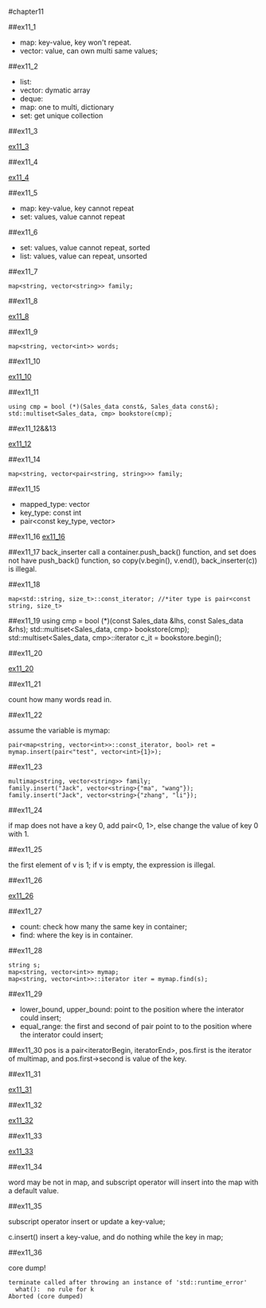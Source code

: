 #chapter11

##ex11_1

* map: key-value, key won't repeat.
* vector: value, can own multi same values;

##ex11_2

* list: 
* vector: dymatic array
* deque: 
* map: one to multi, dictionary
* set: get unique collection


##ex11_3

[ex11_3](https://github.com/suisuihan/cpp-primer/blob/master/chapter10/ex11_3.cpp)


##ex11_4

[ex11_4](https://github.com/suisuihan/cpp-primer/blob/master/chapter10/ex11_4.cpp)

##ex11_5
* map: key-value, key cannot repeat
* set: values, value cannot repeat

##ex11_6

* set:  values, value cannot repeat, sorted
* list: values, value can repeat, unsorted

##ex11_7

```
map<string, vector<string>> family;
```

##ex11_8

[ex11_8](https://github.com/suisuihan/cpp-primer/blob/master/chapter10/ex11_8.cpp)

##ex11_9

~~~
map<string, vector<int>> words;
~~~

##ex11_10

[ex11_10](https://github.com/suisuihan/cpp-primer/blob/master/chapter10/ex11_10.cpp)

##ex11_11
```
using cmp = bool (*)(Sales_data const&, Sales_data const&);
std::multiset<Sales_data, cmp> bookstore(cmp);
```

##ex11_12&&13

[ex11_12](https://github.com/suisuihan/cpp-primer/blob/master/chapter10/ex11_12.cpp)


##ex11_14
```
map<string, vector<pair<string, string>>> family;
```

##ex11_15
* mapped_type:  vector<int>
* key_type: const int
* pair<const key_type, vector<int>>


##ex11_16
[ex11_16](https://github.com/suisuihan/cpp-primer/blob/master/chapter10/ex11_16.cpp)

##ex11_17
back_inserter call a container.push_back() function, and set does not have push_back() function, so 
copy(v.begin(), v.end(), back_inserter(c)) is illegal.

##ex11_18

```
map<std::string, size_t>::const_iterator; //*iter type is pair<const string, size_t>
```

##ex11_19
using cmp = bool (*)(const Sales_data &lhs, const Sales_data &rhs);
std::multiset<Sales_data, cmp> bookstore(cmp);
std::multiset<Sales_data, cmp>::iterator c_it = bookstore.begin();


##ex11_20

[ex11_20](https://github.com/suisuihan/cpp-primer/blob/master/chapter10/ex11_20.cpp)


##ex11_21

count how many words read in.

##ex11_22

assume the variable is mymap:
```
pair<map<string, vector<int>>::const_iterator, bool> ret = mymap.insert(pair<"test", vector<int>{1}>);
```

##ex11_23
~~~
multimap<string, vector<string>> family;
family.insert("Jack", vector<string>{"ma", "wang"});
family.insert("Jack", vector<string>{"zhang", "li"});
~~~ 

##ex11_24

if map does not have a key 0, add pair<0, 1>, else change the value of key 0 with 1.

##ex11_25

the first element of v is 1; if v is empty, the expression is illegal.

##ex11_26

[ex11_26](https://github.com/suisuihan/cpp-primer/blob/master/chapter10/ex11_26.cpp)

##ex11_27

* count: check how many the same key in container;
* find: where the key is in container.

##ex11_28

~~~
string s;
map<string, vector<int>> mymap;
map<string, vector<int>>::iterator iter = mymap.find(s);
~~~

##ex11_29
* lower_bound, upper_bound: point to the position where the interator could insert;
* equal_range: the first and second of pair point to to the position where the interator could insert;

##ex11_30
pos is a pair<iteratorBegin, iteratorEnd>, pos.first is the iterator of multimap, and pos.first->second is value of the key.


##ex11_31

[ex11_31](https://github.com/suisuihan/cpp-primer/blob/master/chapter10/ex11_31.cpp)


##ex11_32

[ex11_32](https://github.com/suisuihan/cpp-primer/blob/master/chapter10/ex11_32.cpp)


##ex11_33

[ex11_33](https://github.com/suisuihan/cpp-primer/blob/master/chapter10/ex11_33.cpp)

##ex11_34

word may be not in map, and subscript operator will insert into the map with a default value.

##ex11_35

subscript operator insert or update a key-value;

c.insert() insert a key-value, and do nothing while the key in map;

##ex11_36

core dump!
```
terminate called after throwing an instance of 'std::runtime_error'
  what():  no rule for k
Aborted (core dumped)
```







































































































